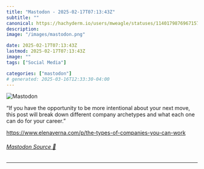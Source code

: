 ```yaml
---
title: "Mastodon - 2025-02-17T07:13:43Z"
subtitle: ""
canonical: https://hachyderm.io/users/mweagle/statuses/114017987696715705
description:
image: "/images/mastodon.png"

date: 2025-02-17T07:13:43Z
lastmod: 2025-02-17T07:13:43Z
image: ""
tags: ["Social Media"]

categories: ["mastodon"]
# generated: 2025-03-16T12:33:30-04:00
---
```

![Mastodon](/images/mastodon.png)

<p>“If you have the opportunity to be more intentional about your next move, this post will break down different company archetypes and what each one can do for your career.”</p><p><a href="https://www.elenaverna.com/p/the-types-of-companies-you-can-work" target="_blank" rel="nofollow noopener noreferrer" translate="no"><span class="invisible">https://www.</span><span class="ellipsis">elenaverna.com/p/the-types-of-</span><span class="invisible">companies-you-can-work</span></a></p>


###### [Mastodon Source 🐘](https://hachyderm.io/@mweagle/114017987696715705)

___
